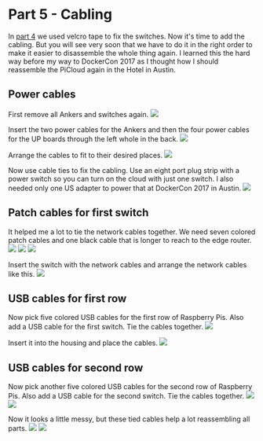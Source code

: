 # Part 5 - Cabling

In [part 4](./SWITCHES.md) we used velcro tape to fix the switches. Now it's time to add the cabling. But you will see very soon that we have to do it in the right order to make it easier to disassemble the whole thing again. I learned this the hard way before my way to DockerCon 2017 as I thought how I should reassemble the PiCloud again in the Hotel in Austin.

## Power cables

First remove all Ankers and switches again.
![](images/cabling01.jpg)

Insert the two power cables for the Ankers and then the four power cables for the UP boards through the left whole in the back.
![](images/cabling02.jpg)

Arrange the cables to fit to their desired places.
![](images/cabling03.jpg)

Now use cable ties to fix the cabling. Use an eight port plug strip with a power switch so you can turn on the cloud with just one switch. I also needed only one US adapter to power that at DockerCon 2017 in Austin.
![](images/cabling04.jpg)

## Patch cables for first switch

It helped me a lot to tie the network cables together. We need seven colored patch cables and one black cable that is longer to reach to the edge router.
![](images/cabling05.jpg)
![](images/cabling06.jpg)
![](images/cabling07.jpg)

Insert the switch with the network cables and arrange the network cables like this.
![](images/cabling08.jpg)

## USB cables for first row

Now pick five colored USB cables for the first row of Raspberry Pis. Also add a USB cable for the first switch. Tie the cables together.
![](images/usbcabling01.jpg)

Insert it into the housing and place the cables.
![](images/usbcabling02.jpg)

## USB cables for second row

Now pick another five colored USB cables for the second row of Raspberry Pis. Also add a USB cable for the second switch. Tie the cables together.
![](images/usbcabling03.jpg)
![](images/usbcabling04.jpg)

Now it looks a little messy, but these tied cables help a lot reassembling all parts.
![](images/usbcabling05.jpg)
![](images/usbcabling06.jpg)

